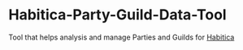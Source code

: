 # Habitica-Party-Guild-Data-Tool
Tool that helps analysis and manage Parties and Guilds for [Habitica](http://www.habitica.com)
